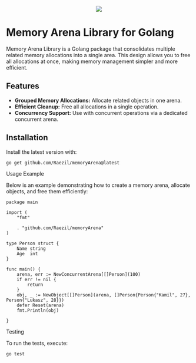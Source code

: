<p align="center">
  <img src="https://github.com/user-attachments/assets/c7f6f25b-e0ce-4159-be8e-7865c6e63236">
</p>

# Memory Arena Library for Golang

Memory Arena Library is a Golang package that consolidates multiple related memory allocations into a single area. This design allows you to free all allocations at once, making memory management simpler and more efficient.

## Features

- **Grouped Memory Allocations:** Allocate related objects in one arena.
- **Efficient Cleanup:** Free all allocations in a single operation.
- **Concurrency Support:** Use with concurrent operations via a dedicated concurrent arena.



## Installation

Install the latest version with:

```bash
go get github.com/Raezil/memoryArena@latest
```

Usage Example

Below is an example demonstrating how to create a memory arena, allocate objects, and free them efficiently:

```
package main

import (
	"fmt"

	. "github.com/Raezil/memoryArena"
)

type Person struct {
	Name string
	Age  int
}

func main() {
	arena, err := NewConcurrentArena[[]Person](100)
	if err != nil {
		return
	}
	obj, _ := NewObject[[]Person](arena, []Person{Person{"Kamil", 27}, Person{"Lukasz", 28}})
	defer Reset(arena)
	fmt.Println(obj)

}
```
Testing

To run the tests, execute:
```
go test
```


